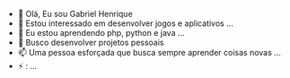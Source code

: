 - 👋 Olá, Eu sou Gabriel Henrique
- 👀 Estou interessado em desenvolver jogos e aplicativos  ...
- 🌱 Eu estou aprendendo php, python e java ...
- 💞️ Busco desenvolver projetos pessoais
- 📫 Uma pessoa esforçada que busca sempre aprender coisas novas ...
- ⚡ : ...

<!---
DevGov2024/DevGov2024 is a ✨ special ✨ repository because its `README.md` (this file) appears on your GitHub profile.
You can click the Preview link to take a look at your changes.
--->
